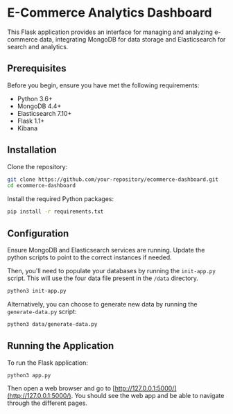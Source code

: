 # E-Commerce Analytics Dashboard

This Flask application provides an interface for managing and analyzing e-commerce data, integrating MongoDB for data storage and Elasticsearch for search and analytics.

## Prerequisites

Before you begin, ensure you have met the following requirements:

- Python 3.6+
- MongoDB 4.4+
- Elasticsearch 7.10+
- Flask 1.1+
- Kibana

## Installation

Clone the repository:

```bash
git clone https://github.com/your-repository/ecommerce-dashboard.git
cd ecommerce-dashboard
```

Install the required Python packages:
```bash
pip install -r requirements.txt
```

## Configuration
Ensure MongoDB and Elasticsearch services are running. Update the python scripts to point to the correct instances if needed.

Then, you'll need to populate your databases by running the `init-app.py` script. This will use the four data file present in the `/data` directory.
```bash
python3 init-app.py
```

Alternatively, you can choose to generate new data by running the `generate-data.py` script:
```bash
python3 data/generate-data.py
```

## Running the Application
To run the Flask application:
```bash
python3 app.py
```
Then open a web browser and go to [http://127.0.0.1:5000/](http://127.0.0.1:5000/). You should see the web app and be able to navigate through the different pages.